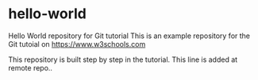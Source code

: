 # hello-world
Hello World repository for Git tutorial
This is an example repository for the Git tutoial on https://www.w3schools.com

This repository is built step by step in the tutorial.
This line is added at remote repo..
